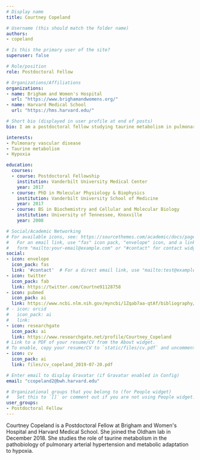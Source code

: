 ```yaml
---
# Display name
title: Courtney Copeland

# Username (this should match the folder name)
authors:
- copeland

# Is this the primary user of the site?
superuser: false

# Role/position
role: Postdoctoral Fellow

# Organizations/Affiliations
organizations:
- name: Brigham and Women's Hospital
  url: "https://www.brighamandwomens.org/"
- name: Harvard Medical School
  url: "https://hms.harvard.edu/"

# Short bio (displayed in user profile at end of posts)
bio: I am a postdoctoral fellow studying taurine metabolism in pulmonary hypertension.

interests:
- Pulmonary vascular disease
- Taurine metabolism
- Hypoxia

education:
  courses:
  - course: Postdoctoral Fellowship
    institution: Vanderbilt University Medical Center
    year: 2017
  - course: PhD in Molecular Physiology & Biophysics
    institution: Vanderbilt University School of Medicine
    year: 2017
  - course: BS in Biochemistry and Cellular and Molecular Biology
    institution: University of Tennessee, Knoxville
    year: 2008

# Social/Academic Networking
# For available icons, see: https://sourcethemes.com/academic/docs/page-builder/#icons
#   For an email link, use "fas" icon pack, "envelope" icon, and a link in the
#   form "mailto:your-email@example.com" or "#contact" for contact widget.
social:
- icon: envelope
  icon_pack: fas
  link: '#contact'  # For a direct email link, use "mailto:test@example.org".
- icon: twitter
  icon_pack: fab
  link: https://twitter.com/Courtne91128758
- icon: pubmed
  icon_pack: ai
  link: https://www.ncbi.nlm.nih.gov/myncbi/1Zqab7aa-qtAf/bibliography/public/
# - icon: orcid
#   icon_pack: ai
#   link: 
- icon: researchgate
  icon_pack: ai
  link: https://www.researchgate.net/profile/Courtney_Copeland
# Link to a PDF of your resume/CV from the About widget.
# To enable, copy your resume/CV to `static/files/cv.pdf` and uncomment the lines below.
- icon: cv
  icon_pack: ai
  link: files/cv_copeland_2019-07-20.pdf

# Enter email to display Gravatar (if Gravatar enabled in Config)
email: "ccopeland2@bwh.harvard.edu"

# Organizational groups that you belong to (for People widget)
#   Set this to `[]` or comment out if you are not using People widget.
user_groups:
- Postdoctoral Fellow
---
```


Courtney Copeland is a Postdoctoral Fellow at Brigham and Women's Hospital and Harvard Medical School. She joined the Oldham lab in December 2018. She studies the role of taurine metabolism in the pathobiology of pulmonary arterial hypertension and metabolic adaptation to hypoxia.
